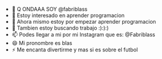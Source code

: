 - 👋 Q ONDAAA SOY @fabriblass
- 👀 Estoy interesado en aprender programacion
- 🌱 Ahora mismo estoy por empezar aprender programacion
- 💞️ Tambien estoy buscando trabajo :):):)
- 📫 Podes llegar a mi por mi Instagram que es: @Fabriblass
- 😄 Mi pronombre es blas
- ⚡ Me encanta divertirme y mas si es sobre el futbol

<!---
fabriblass/fabriblass is a ✨ special ✨ repository because its `README.md` (this file) appears on your GitHub profile.
You can click the Preview link to take a look at your changes.
--->
